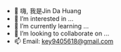 - 👋 嗨, 我是Jin Da Huang
- 👀 I’m interested in ...
- 🌱 I’m currently learning ...
- 💞️ I’m looking to collaborate on ...
- 📫 Email: key9405618@gmail.com

<!---
Hydman/Hydman is a ✨ special ✨ repository because its `README.md` (this file) appears on your GitHub profile.
You can click the Preview link to take a look at your changes.
--->
